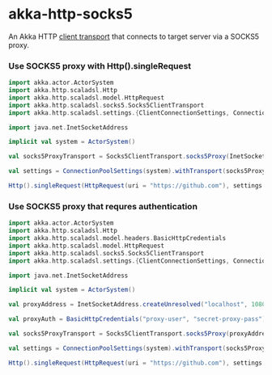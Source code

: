 # akka-http-socks5

An Akka HTTP [client transport](https://doc.akka.io/docs/akka-http/current/client-side/client-transport.html) that connects to target server via a SOCKS5 proxy.

### Use SOCKS5 proxy with Http().singleRequest

```scala
import akka.actor.ActorSystem
import akka.http.scaladsl.Http
import akka.http.scaladsl.model.HttpRequest
import akka.http.scaladsl.socks5.Socks5ClientTransport
import akka.http.scaladsl.settings.{ClientConnectionSettings, ConnectionPoolSettings}

import java.net.InetSocketAddress

implicit val system = ActorSystem()

val socks5ProxyTransport = Socks5ClientTransport.socks5Proxy(InetSocketAddress.createUnresolved("localhost", 1080))

val settings = ConnectionPoolSettings(system).withTransport(socks5ProxyTransport)

Http().singleRequest(HttpRequest(uri = "https://github.com"), settings = settings)
```

### Use SOCKS5 proxy that requres authentication

```scala
import akka.actor.ActorSystem
import akka.http.scaladsl.Http
import akka.http.scaladsl.model.headers.BasicHttpCredentials
import akka.http.scaladsl.model.HttpRequest
import akka.http.scaladsl.socks5.Socks5ClientTransport
import akka.http.scaladsl.settings.{ClientConnectionSettings, ConnectionPoolSettings}

import java.net.InetSocketAddress

implicit val system = ActorSystem()

val proxyAddress = InetSocketAddress.createUnresolved("localhost", 1080)

val proxyAuth = BasicHttpCredentials("proxy-user", "secret-proxy-pass")

val socks5ProxyTransport = Socks5ClientTransport.socks5Proxy(proxyAddress, proxyAuth)

val settings = ConnectionPoolSettings(system).withTransport(socks5ProxyTransport)

Http().singleRequest(HttpRequest(uri = "https://github.com"), settings = settings)
```
